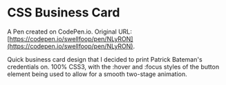 # CSS Business Card

A Pen created on CodePen.io. Original URL: [https://codepen.io/swellfoop/pen/NLyRON](https://codepen.io/swellfoop/pen/NLyRON).

Quick business card design that I decided to print Patrick Bateman's credentials on.
100% CSS3, with the :hover and :focus styles of the button element being used to allow for a smooth two-stage animation.